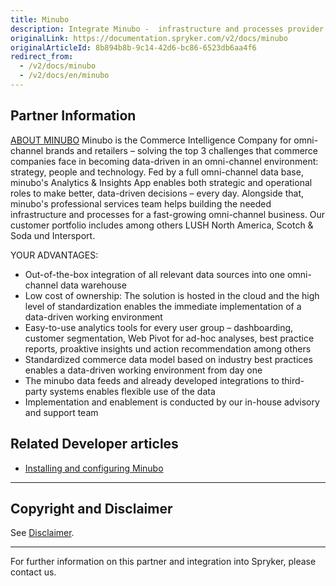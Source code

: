 ```yaml
---
title: Minubo
description: Integrate Minubo -  infrastructure and processes provider for a fast-growing omnichannel business.
originalLink: https://documentation.spryker.com/v2/docs/minubo
originalArticleId: 8b894b8b-9c14-42d6-bc86-6523db6aa4f6
redirect_from:
  - /v2/docs/minubo
  - /v2/docs/en/minubo
---
```


## Partner Information
 [ABOUT MINUBO](https://www.minubo.com/)
Minubo is the Commerce Intelligence Company for omni-channel brands and retailers – solving the top 3 challenges that commerce companies face in becoming data-driven in an omni-channel environment: strategy, people and technology. Fed by a full omni-channel data base, minubo's Analytics & Insights App enables both strategic and operational roles to make better, data-driven decisions – every day. Alongside that, minubo's professional services team helps building the needed infrastructure and processes for a fast-growing omni-channel business. Our customer portfolio includes among others LUSH North America, Scotch & Soda und Intersport.

YOUR ADVANTAGES:

* Out-of-the-box integration of all relevant data sources into one omni-channel data warehouse
* Low cost of ownership: The solution is hosted in the cloud and the high level of standardization enables the immediate implementation of a data-driven working environment
* Easy-to-use analytics tools for every user group – dashboarding, customer segmentation, Web Pivot for ad-hoc analyses, best practice reports, proaktive insights und action recommendation among others
* Standardized commerce data model based on industry best practices enables a data-driven working environment from day one
* The minubo data feeds and already developed integrations to third-party systems enables flexible use of the data
* Implementation and enablement is conducted by our in-house advisory and support team

## Related Developer articles

* [Installing and configuring Minubo](/docs/scos/dev/technology-partner-guides/{{page.version}}/marketing-and-conversion/analytics/installing-and-integrating-minubo.html)

---

## Copyright and Disclaimer

See [Disclaimer](https://github.com/spryker/spryker-documentation).

---
For further information on this partner and integration into Spryker, please contact us.

<div class="hubspot-forms hubspot-forms--docs">
<div class="hubspot-form" id="hubspot-partners-1">
            <div class="script-embed" data-code="
                                            hbspt.forms.create({
				                                portalId: '2770802',
				                                formId: '163e11fb-e833-4638-86ae-a2ca4b929a41',
              	                                onFormReady: function() {
              		                                const hbsptInit = new CustomEvent('hbsptInit', {bubbles: true});
              		                                document.querySelector('#hubspot-partners-1').dispatchEvent(hbsptInit);
              	                                }
				                            });
            "></div>
</div>
</div>
